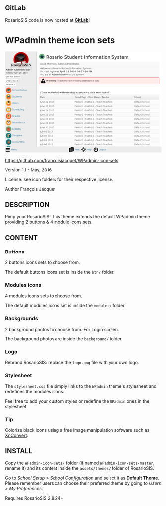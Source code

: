 GitLab
------

RosarioSIS code is now hosted at [**GitLab**](https://gitlab.com/francoisjacquet/WPadmin-icon-sets)!

WPadmin theme icon sets
=======================

![screenshot](https://raw.githubusercontent.com/francoisjacquet/WPadmin-icon-sets/master/screenshot.png)

https://github.com/francoisjacquet/WPadmin-icon-sets

Version 1.1 - May, 2016

License: see icon folders for their respective license.

Author François Jacquet

DESCRIPTION
-----------
Pimp your RosarioSIS!
This theme extends the default WPadmin theme providing 2 buttons & 4 module icons sets.

CONTENT
-------

### Buttons

2 buttons icons sets to choose from.

The default buttons icons set is inside the `btn/` folder.

### Modules icons

4 modules icons sets to choose from.

The default modules icons set is inside the `modules/` folder.

### Backgrounds

2 background photos to choose from. For Login screen.

The background photos are inside the `background/` folder.

### Logo

Rebrand RosarioSIS: replace the `logo.png` file with your own logo.

### Stylesheet

The `stylesheet.css` file simply links to the `WPadmin` theme's stylesheet
and redefines the modules icons.

Feel free to add your custom styles or redefine the `WPadmin` ones in the stylesheet.

### Tip

Colorize black icons using a free image manipulation software such as [XnConvert](http://www.xnview.com/en/xnconvert/).

INSTALL
-------
Copy the `WPadmin-icon-sets/` folder (if named `WPadmin-icon-sets-master`, rename it) and its content inside the `assets/themes/` folder of RosarioSIS.

Go to _School Setup > School Configuration_ and select it as **Default Theme**.
Please remember users can choose their preferred theme by going to _Users > My Preferences_.

Requires RosarioSIS 2.8.24+
